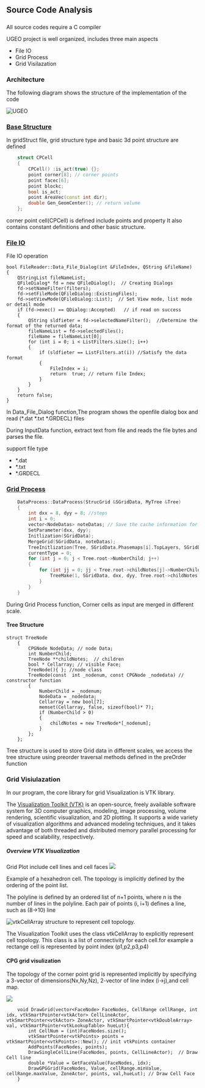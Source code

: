 ## Source Code Analysis
#####

All source codes require a C compiler

UGEO project is well organized, includes three main aspects

* File IO
* Grid Process
* Grid Visilazation

### Architecture

The following diagram shows the structure of the implementation of the code

![UGEO](https://vueproject-1253784566.cos.ap-chengdu.myqcloud.com/github/%E5%BE%AE%E4%BF%A1%E6%88%AA%E5%9B%BE_20191129205306.png)


### [Base Structure](https://github.com/superkailang/UGEO/blob/master/src/UGEO/Gridstruct.h)
In gridStruct file, grid structure type and basic 3d point structure are defined
```c++
	struct CPCell
	{
		CPCell() :is_act(true) {};
		point corner[8]; // corner points
		point facec[6];
		point blockc;
		bool is_act;
		point AreaVec(const int dir);
		double Gen_GeomCenter(); // return volume
	};
```

corner point cell(CPCell) is defined include points and property
It also contains constant definitions and other basic structure.

### [File IO](https://github.com/superkailang/UGEO/blob/master/src/UGEO/fileReader.h)
File IO operation
```
bool FileReader::Data_File_Dialog(int &FileIndex, QString &fileName)
{
	QStringList fileNameList;
	QFileDialog* fd = new QFileDialog();  // Creating Dialogs
	fd->setNameFilter(filters);
	fd->setFileMode(QFileDialog::ExistingFiles);
	fd->setViewMode(QFileDialog::List);  // Set View mode, list mode or detail mode
	if (fd->exec() == QDialog::Accepted)   // if read on success
	{
		QString sldfieter = fd->selectedNameFilter();  //Determine the format of the returned data;
		fileNameList = fd->selectedFiles();
		fileName = fileNameList[0];
		for (int i = 0; i < ListFilters.size(); i++)
		{
			if (sldfieter == ListFilters.at(i)) //Satisfy the data format
			{
				FileIndex = i;
				return  true; // return file Index;
			}
		}
	}
	return false;
}
```
In Data_File_Dialog function,The program shows the openfile dialog box and read (*.dat *.txt *.GRDECL) files

During InputData function, extract text from file and reads the file bytes and parses the file.

support file type
* *.dat
* *.txt
* *.GRDECL


### [Grid Process](https://github.com/superkailang/UGEO/blob/master/src/UGEO/GridProcess.h)

```c++
	DataProcess::DataProcess(StrucGrid &SGridData, MyTree &Tree)
	{
		int dxx = 8, dyy = 8; //steps
		int i = 0;
		vector<NodeDatas> noteDatas; // Save the cache information for the construct tree;
		SetParameter(dxx, dyy);
		Initlization(SGridData);
		MergeGrid(SGridData, noteDatas);
		TreeInitlization(Tree, SGridData.Phasemaps[i].TopLayers, SGridData.Phasemaps[i].BottomLayers, noteDatas, SGridData); // Data Store by layer;
		currentType = 0;
		for (int j = 0; j < Tree.root->NumberChild; j++)
		{
			for (int jj = 0; jj < Tree.root->childNotes[j]->NumberChild; jj++){
				TreeMake(1, SGridData, dxx, dyy, Tree.root->childNotes[j]->childNotes[jj]); // construct Tree structure
			}
		}
	}
```

During Grid Process function, Corner cells as input are merged in different scale.

#### Tree Structure
```
struct TreeNode
	{
		CPGNode NodeData; // node Data;
		int NumberChild;
		TreeNode **childNotes;  // children
		bool * Cellarray; // visible Face;
		TreeNode(){	}; //node class
		TreeNode(const  int _nodenum, const CPGNode _nodedata) // constructor function
		{
			NumberChild = _nodenum;
			NodeData = _nodedata;
			Cellarray = new bool[7];
			memset(Cellarray, false, sizeof(bool)* 7);
			if (NumberChild > 0)
			{
				childNotes = new TreeNode*[_nodenum];
			}
		};
	};
```
Tree structure is used to store Grid data in different scales,
we access the tree structure using preorder traversal methods defined in the preOrder function

### Grid Visiulazation
In our program, the core library for grid Visualization is VTK library.

The [Visualization Toolkit (VTK)]((https://vtk.org/)) is an open-source, freely available software system for 3D computer graphics, modeling, image processing, volume rendering, scientific visualization, and 2D plotting. It supports a wide variety of visualization algorithms and advanced modeling techniques, and it takes advantage of both threaded and distributed memory parallel processing for speed and scalability, respectively.

##### Overview VTK Visualization
Grid Plot include cell lines and cell faces
![](https://raw.githubusercontent.com/lorensen/VTKExamples/master/src/VTKBook/Figures/Figure5-3.png?raw=true)

Example of a hexahedron cell. The topology is implicitly defined by the ordering of the point list.

The polyline is defined by an ordered list of n+1 points, where n is the number of lines in the polyline. Each pair of points (i, i+1) defines a line, such as (8->10) line


![vtkCellArray structure to represent cell topology.](https://raw.githubusercontent.com/lorensen/VTKExamples/master/src/VTKBook/Figures/Figure5-12.png?raw=true)

The Visualization Toolkit uses the class vtkCellArray to explicitly represent cell topology. This class is a list of connectivity for each cell.for example a rectange cell is represented by point index (p1,p2,p3,p4)


#### CPG grid visulization
The topology of the corner point grid is represented implicitly by specifying a 3-vector of dimensions(Nx,Ny,Nz), 2-vector of line index (i->j),and cell map.

![](https://vueproject-1253784566.cos.ap-chengdu.myqcloud.com/github/%E7%BB%98%E5%9B%BE1.png)

```postgresql
	void DrawGrid(vector<FaceNode> FaceNodes, CellRange cellRange, int idx, vtkSmartPointer<vtkActor> CellLineActor, vtkSmartPointer<vtkActor> ZoneActor, vtkSmartPointer<vtkDoubleArray> val, vtkSmartPointer<vtkLookupTable> hueLut){
		int CellNum = (int)FaceNodes.size();
		vtkSmartPointer<vtkPoints> points = vtkSmartPointer<vtkPoints>::New(); // init vtkPoints container
		AddPoints(FaceNodes, points); 
		DrawSingleCellLine(FaceNodes, points, CellLineActor);  // Draw Cell line
		double *Value = GetFaceValue(FaceNodes, idx);
		DrawGPGGrid(FaceNodes, Value, cellRange.minValue, cellRange.maxValue, ZoneActor, points, val,hueLut); // Draw Cell Face
	}
```

